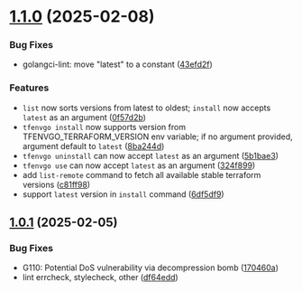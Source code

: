 # [1.1.0](https://github.com/dmakeienko/tfenvgo/compare/v1.0.1...v1.1.0) (2025-02-08)


### Bug Fixes

* golangci-lint: move "latest" to a constant ([43efd2f](https://github.com/dmakeienko/tfenvgo/commit/43efd2f6f1f5cd4a7d2bdb87d6d75dc40e66c22f))


### Features

* `list` now sorts versions from latest to oldest; `install` now accepts `latest` as an argument ([0f57d2b](https://github.com/dmakeienko/tfenvgo/commit/0f57d2b8111c8760f4364e4f6d375d9e10a02f43))
* `tfenvgo install` now supports version from TFENVGO_TERRAFORM_VERSION env variable; if no argument provided, argument default to `latest` ([8ba244d](https://github.com/dmakeienko/tfenvgo/commit/8ba244deab63c18b3bd4fe302cb1458e385b40ba))
* `tfenvgo uninstall` can now accept `latest` as an argument ([5b1bae3](https://github.com/dmakeienko/tfenvgo/commit/5b1bae3c8f275839421858a93799daead2c0334b))
* `tfenvgo use` can now accept `latest` as an argument ([324f899](https://github.com/dmakeienko/tfenvgo/commit/324f899a0bad3bfee1ff6477139fdcf0eff0e57a))
* add `list-remote` command to fetch all available stable terraform versions ([c81ff98](https://github.com/dmakeienko/tfenvgo/commit/c81ff98c792ac5081710c722513c80435bfbdcde))
* support `latest` version in `install` command ([6df5df9](https://github.com/dmakeienko/tfenvgo/commit/6df5df9c1ac323b09279196db3f032e74ed5a6d7))

## [1.0.1](https://github.com/dmakeienko/tfenvgo/compare/v1.0.0...v1.0.1) (2025-02-05)


### Bug Fixes

* G110: Potential DoS vulnerability via decompression bomb ([170460a](https://github.com/dmakeienko/tfenvgo/commit/170460ac159db3d7c6e64ef89f401c0dd88fbfe7))
* lint errcheck, stylecheck, other ([df64edd](https://github.com/dmakeienko/tfenvgo/commit/df64edd1b8cbc599f7b06306589f40e620ea252f))
